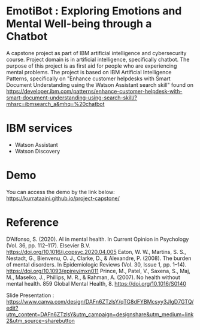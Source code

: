 # EmotiBot : Exploring Emotions and Mental Well-being through a Chatbot
A capstone project as part of IBM artificial intelligence and cybersecurity course. Project domain is in artificial intelligence, specifically chatbot. The purpose of this project is as first aid for people who are experiencing mental problems. The project is based on IBM Artificial Intelligence Patterns, specifically on "Enhance customer helpdesks with Smart Document Understanding using the Watson Assistant search skill" found on https://developer.ibm.com/patterns/enhance-customer-helpdesk-with-smart-document-understanding-using-search-skill/?mhsrc=ibmsearch_a&mhq=%20chatbot

# IBM services
- Watson Assistant
- Watson Discovery

# Demo
You can access the demo by the link below:
https://kurrataaini.github.io/project-capstone/

# Reference
D’Alfonso, S. (2020). AI in mental health. In Current Opinion in Psychology (Vol. 36, pp. 112–117). Elsevier B.V.     https://doi.org/10.1016/j.copsyc.2020.04.005
Eaton, W. W., Martins, S. S., Nestadt, G., Bienvenu, O. J., Clarke, D., & Alexandre, P. (2008). The burden of mental disorders. In Epidemiologic Reviews (Vol. 30, Issue 1, pp. 1–14). https://doi.org/10.1093/epirev/mxn011
Prince, M., Patel, V., Saxena, S., Maj, M., Maselko, J., Phillips, M. R., & Rahman, A. (2007). No health without mental health. 859 Global Mental Health, 8. https://doi.org/10.1016/S0140

Slide Presentation : https://www.canva.com/design/DAFn6ZTzlsY/qTG8dFYBMcsyy3JlgD7GTQ/edit?utm_content=DAFn6ZTzlsY&utm_campaign=designshare&utm_medium=link2&utm_source=sharebutton
